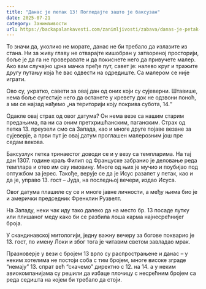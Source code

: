 ```yaml
---
title: "Данас је петак 13! Погледајте зашто је баксузан"
date: 2025-07-21
category: Занимљивости
url: https://backapalankavesti.com/zanimljivosti/zabava/danas-je-petak-13-pogledajte-zasto-je-baksuzan/
---
```


То значи да, уколико не морате, данас не би требало да излазите из стана. Ни за живу главу не отварајте кишобран у затвореној просторији, боље је да га не проверавате и да покиснете него да привучете малер. Ако вам случајно црна мачка пређе пут, савет је: налево круг и тражите другу путању која ће вас одвести на одредиште. Са малером се није играти.

Ово су, укратко, савети за овај дан од оних који су сујеверни. Штавише, нема боље сугестије него да останете у кревету док не одзвони поноћ, а ми се најзад нађемо „на територији коју покрива субота, 14.“

Одакле овај страх од овог датума? Он нема везе са нашим старим предањима, па ни са оним претхришћанским, паганским. Страх од петка 13. преузели смо са Запада, као и многе друге појаве везане за сујеверје, а први пут је овај датум проглашен малерозним још пре седам векова.

Баксузлук петка тринаестог доводи се и у везу са темпларима. На тај дан 1307. године краљ Филип од Француске забранио је деловање реда темплара и отео им сву имовину. Многе од њих је мучио и поубијао под оптужбом за јерес. Такође, верује се да је Исус разапет у петак, као и да је, управо 13. гост – Јуда, на последњој вечери, издао Исуса.

Овог датума плашиле су се и многе јавне личности, а међу њима био је и амерички председник Френклин Рузвелт.

На Западу, неки чак иду тако далеко да на место бр. 13 посаде лутку или плишаног меду како би се разбила лоша карма најнесрећнијег броја.

У скандинавској митологији, једну важну вечеру за богове покварио је 13. гост, по имену Локи и због тога је читавим светом завладао мрак.

Празноверје у вези с бројем 13 врло су распрострањене и данас – у неким хотелима не постоји соба с тим бројем, многе високе зграде “немају” 13. спрат већ “скачемо” директно с 12. на 14. а у неким авиокомпанијама су решили да избаце плочицу с несрећним бројем са реда седишта на којем би требало да стоји.
